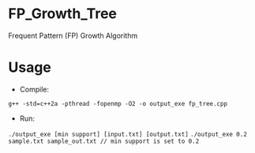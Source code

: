 # FP_Growth_Tree
Frequent Pattern (FP) Growth Algorithm


# Usage

- Compile: 

`g++ -std=c++2a -pthread -fopenmp -O2 -o output_exe fp_tree.cpp`

- Run: 

`./output_exe [min support] [input.txt] [output.txt]`
`./output_exe 0.2 sample.txt sample_out.txt // min support is set to 0.2`



